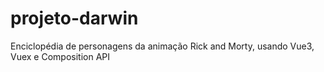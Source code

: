 # projeto-darwin
Enciclopédia de personagens da animação Rick and Morty, usando Vue3, Vuex e Composition API
